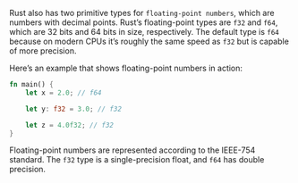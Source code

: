 

Rust also has two primitive types for `floating-point numbers`, which are numbers with decimal points. Rust’s floating-point types are `f32` and `f64`, which are 32 bits and 64 bits in size, respectively. The default type is `f64` because on modern CPUs it’s roughly the same speed as `f32` but is capable of more precision.

Here’s an example that shows floating-point numbers in action:

```rust
fn main() {
    let x = 2.0; // f64

    let y: f32 = 3.0; // f32

    let z = 4.0f32; // f32
}
```

Floating-point numbers are represented according to the IEEE-754 standard. The `f32` type is a single-precision float, and `f64` has double precision.